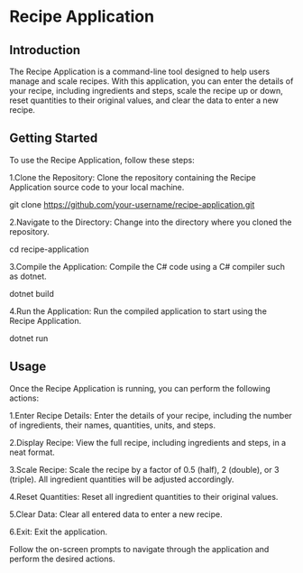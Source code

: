 # Recipe Application

## Introduction
The Recipe Application is a command-line tool designed to help users manage and scale recipes. With this application, you can enter the details of your recipe, including ingredients and steps, scale the recipe up or down, reset quantities to their original values, and clear the data to enter a new recipe.

## Getting Started
To use the Recipe Application, follow these steps:

1.Clone the Repository: Clone the repository containing the Recipe Application source code to your local machine.
  
  git clone https://github.com/your-username/recipe-application.git
  
2.Navigate to the Directory: Change into the directory where you cloned the repository.
  
  cd recipe-application
  
3.Compile the Application: Compile the C# code using a C# compiler such as dotnet.
  
  dotnet build
  
4.Run the Application: Run the compiled application to start using the Recipe Application.
  
  dotnet run

## Usage
Once the Recipe Application is running, you can perform the following actions:

1.Enter Recipe Details: Enter the details of your recipe, including the number of ingredients, their names, quantities, units, and steps.

2.Display Recipe: View the full recipe, including ingredients and steps, in a neat format.

3.Scale Recipe: Scale the recipe by a factor of 0.5 (half), 2 (double), or 3 (triple). All ingredient quantities will be adjusted accordingly.

4.Reset Quantities: Reset all ingredient quantities to their original values.

5.Clear Data: Clear all entered data to enter a new recipe.

6.Exit: Exit the application.

Follow the on-screen prompts to navigate through the application and perform the desired actions.
